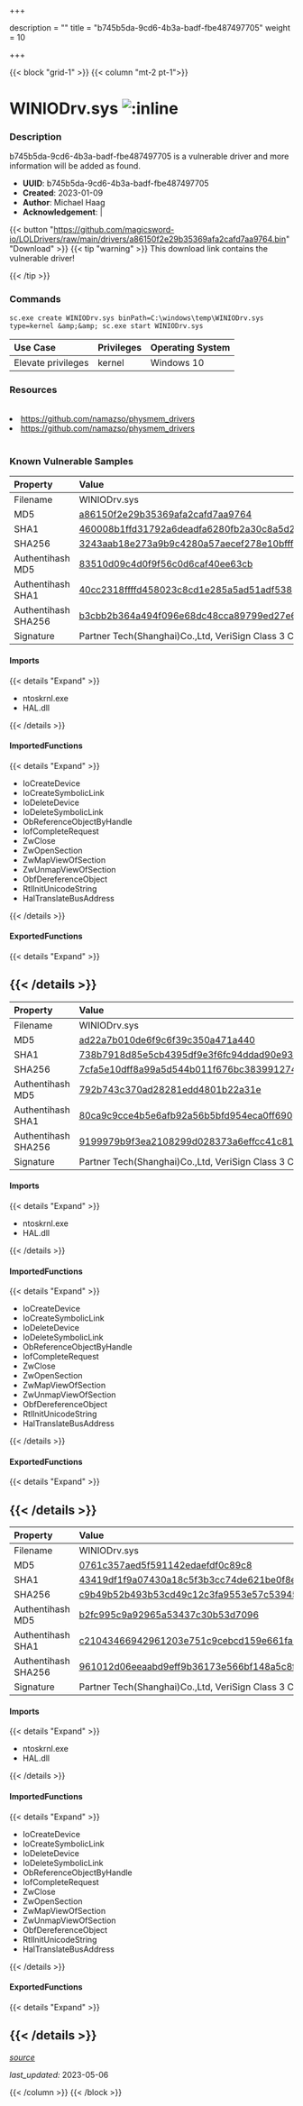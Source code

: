 +++

description = ""
title = "b745b5da-9cd6-4b3a-badf-fbe487497705"
weight = 10

+++


{{< block "grid-1" >}}
{{< column "mt-2 pt-1">}}


# WINIODrv.sys ![:inline](/images/twitter_verified.png) 


### Description

b745b5da-9cd6-4b3a-badf-fbe487497705 is a vulnerable driver and more information will be added as found.
- **UUID**: b745b5da-9cd6-4b3a-badf-fbe487497705
- **Created**: 2023-01-09
- **Author**: Michael Haag
- **Acknowledgement**:  | [](https://twitter.com/)

{{< button "https://github.com/magicsword-io/LOLDrivers/raw/main/drivers/a86150f2e29b35369afa2cafd7aa9764.bin" "Download" >}}
{{< tip "warning" >}}
This download link contains the vulnerable driver!

{{< /tip >}}

### Commands

```
sc.exe create WINIODrv.sys binPath=C:\windows\temp\WINIODrv.sys type=kernel &amp;&amp; sc.exe start WINIODrv.sys
```

| Use Case | Privileges | Operating System | 
|:---- | ---- | ---- |
| Elevate privileges | kernel | Windows 10 |

### Resources
<br>
<li><a href=" https://github.com/namazso/physmem_drivers"> https://github.com/namazso/physmem_drivers</a></li>
<li><a href="https://github.com/namazso/physmem_drivers">https://github.com/namazso/physmem_drivers</a></li>
<br>

### Known Vulnerable Samples

| Property           | Value |
|:-------------------|:------|
| Filename           | WINIODrv.sys |
| MD5                | [a86150f2e29b35369afa2cafd7aa9764](https://www.virustotal.com/gui/file/a86150f2e29b35369afa2cafd7aa9764) |
| SHA1               | [460008b1ffd31792a6deadfa6280fb2a30c8a5d2](https://www.virustotal.com/gui/file/460008b1ffd31792a6deadfa6280fb2a30c8a5d2) |
| SHA256             | [3243aab18e273a9b9c4280a57aecef278e10bfff19abb260d7a7820e41739099](https://www.virustotal.com/gui/file/3243aab18e273a9b9c4280a57aecef278e10bfff19abb260d7a7820e41739099) |
| Authentihash MD5   | [83510d09c4d0f9f56c0d6caf40ee63cb](https://www.virustotal.com/gui/search/authentihash%253A83510d09c4d0f9f56c0d6caf40ee63cb) |
| Authentihash SHA1  | [40cc2318ffffd458023c8cd1e285a5ad51adf538](https://www.virustotal.com/gui/search/authentihash%253A40cc2318ffffd458023c8cd1e285a5ad51adf538) |
| Authentihash SHA256| [b3cbb2b364a494f096e68dc48cca89799ed27e6b97b17633036e363a98fd4421](https://www.virustotal.com/gui/search/authentihash%253Ab3cbb2b364a494f096e68dc48cca89799ed27e6b97b17633036e363a98fd4421) |
| Signature         | Partner Tech(Shanghai)Co.,Ltd, VeriSign Class 3 Code Signing 2010 CA, VeriSign   |


#### Imports
{{< details "Expand" >}}
* ntoskrnl.exe
* HAL.dll

{{< /details >}}
#### ImportedFunctions
{{< details "Expand" >}}
* IoCreateDevice
* IoCreateSymbolicLink
* IoDeleteDevice
* IoDeleteSymbolicLink
* ObReferenceObjectByHandle
* IofCompleteRequest
* ZwClose
* ZwOpenSection
* ZwMapViewOfSection
* ZwUnmapViewOfSection
* ObfDereferenceObject
* RtlInitUnicodeString
* HalTranslateBusAddress

{{< /details >}}
#### ExportedFunctions
{{< details "Expand" >}}

{{< /details >}}
-----
| Property           | Value |
|:-------------------|:------|
| Filename           | WINIODrv.sys |
| MD5                | [ad22a7b010de6f9c6f39c350a471a440](https://www.virustotal.com/gui/file/ad22a7b010de6f9c6f39c350a471a440) |
| SHA1               | [738b7918d85e5cb4395df9e3f6fc94ddad90e939](https://www.virustotal.com/gui/file/738b7918d85e5cb4395df9e3f6fc94ddad90e939) |
| SHA256             | [7cfa5e10dff8a99a5d544b011f676bc383991274c693e21e3af40cf6982adb8c](https://www.virustotal.com/gui/file/7cfa5e10dff8a99a5d544b011f676bc383991274c693e21e3af40cf6982adb8c) |
| Authentihash MD5   | [792b743c370ad28281edd4801b22a31e](https://www.virustotal.com/gui/search/authentihash%253A792b743c370ad28281edd4801b22a31e) |
| Authentihash SHA1  | [80ca9c9cce4b5e6afb92a56b5bfd954eca0ff690](https://www.virustotal.com/gui/search/authentihash%253A80ca9c9cce4b5e6afb92a56b5bfd954eca0ff690) |
| Authentihash SHA256| [9199979b9f3ea2108299d028373a6effcc41c81a46eecb430cc6653211d2913d](https://www.virustotal.com/gui/search/authentihash%253A9199979b9f3ea2108299d028373a6effcc41c81a46eecb430cc6653211d2913d) |
| Signature         | Partner Tech(Shanghai)Co.,Ltd, VeriSign Class 3 Code Signing 2010 CA, VeriSign   |


#### Imports
{{< details "Expand" >}}
* ntoskrnl.exe
* HAL.dll

{{< /details >}}
#### ImportedFunctions
{{< details "Expand" >}}
* IoCreateDevice
* IoCreateSymbolicLink
* IoDeleteDevice
* IoDeleteSymbolicLink
* ObReferenceObjectByHandle
* IofCompleteRequest
* ZwClose
* ZwOpenSection
* ZwMapViewOfSection
* ZwUnmapViewOfSection
* ObfDereferenceObject
* RtlInitUnicodeString
* HalTranslateBusAddress

{{< /details >}}
#### ExportedFunctions
{{< details "Expand" >}}

{{< /details >}}
-----
| Property           | Value |
|:-------------------|:------|
| Filename           | WINIODrv.sys |
| MD5                | [0761c357aed5f591142edaefdf0c89c8](https://www.virustotal.com/gui/file/0761c357aed5f591142edaefdf0c89c8) |
| SHA1               | [43419df1f9a07430a18c5f3b3cc74de621be0f8e](https://www.virustotal.com/gui/file/43419df1f9a07430a18c5f3b3cc74de621be0f8e) |
| SHA256             | [c9b49b52b493b53cd49c12c3fa9553e57c5394555b64e32d1208f5b96a5b8c6e](https://www.virustotal.com/gui/file/c9b49b52b493b53cd49c12c3fa9553e57c5394555b64e32d1208f5b96a5b8c6e) |
| Authentihash MD5   | [b2fc995c9a92965a53437c30b53d7096](https://www.virustotal.com/gui/search/authentihash%253Ab2fc995c9a92965a53437c30b53d7096) |
| Authentihash SHA1  | [c21043466942961203e751c9cebcd159e661fa1a](https://www.virustotal.com/gui/search/authentihash%253Ac21043466942961203e751c9cebcd159e661fa1a) |
| Authentihash SHA256| [961012d06eeaabd9eff9b36173e566bf148a5c8f743f3329c70d8918eba26093](https://www.virustotal.com/gui/search/authentihash%253A961012d06eeaabd9eff9b36173e566bf148a5c8f743f3329c70d8918eba26093) |
| Signature         | Partner Tech(Shanghai)Co.,Ltd, VeriSign Class 3 Code Signing 2010 CA, VeriSign   |


#### Imports
{{< details "Expand" >}}
* ntoskrnl.exe
* HAL.dll

{{< /details >}}
#### ImportedFunctions
{{< details "Expand" >}}
* IoCreateDevice
* IoCreateSymbolicLink
* IoDeleteDevice
* IoDeleteSymbolicLink
* ObReferenceObjectByHandle
* IofCompleteRequest
* ZwClose
* ZwOpenSection
* ZwMapViewOfSection
* ZwUnmapViewOfSection
* ObfDereferenceObject
* RtlInitUnicodeString
* HalTranslateBusAddress

{{< /details >}}
#### ExportedFunctions
{{< details "Expand" >}}

{{< /details >}}
-----



[*source*](https://github.com/magicsword-io/LOLDrivers/tree/main/yaml/b745b5da-9cd6-4b3a-badf-fbe487497705.yaml)

*last_updated:* 2023-05-06








{{< /column >}}
{{< /block >}}
